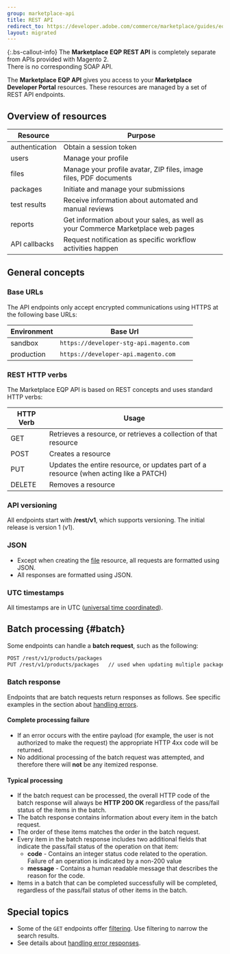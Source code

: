 ```yaml
---
group: marketplace-api
title: REST API
redirect_to: https://developer.adobe.com/commerce/marketplace/guides/eqp/v1/rest-api/
layout: migrated
---
```


 {:.bs-callout-info}
The **Marketplace EQP REST API** is completely separate from APIs provided with Magento 2.
<br/>There is no corresponding SOAP API.

The **Marketplace EQP API** gives you access to your **Marketplace Developer Portal** resources.
These resources are managed by a set of REST API endpoints.

## Overview of resources

| Resource       | Purpose |
|----------------|---------|
| authentication | Obtain a session token |
| users          | Manage your profile    |
| files          | Manage your profile avatar, ZIP files, image files, PDF documents |
| packages       | Initiate and manage your submissions                        |
| test results   | Receive information about automated and manual reviews      |
| reports        | Get information about your sales, as well as your Commerce Marketplace web pages |
| API callbacks  | Request notification as specific workflow activities happen |

## General concepts

### Base URLs

The API endpoints only accept encrypted communications using HTTPS at the following base URLs:

|Environment|Base Url|
|-----------|--------|
|sandbox    | `https://developer-stg-api.magento.com` |
|production | `https://developer-api.magento.com`     |

### REST HTTP verbs

The Marketplace EQP API is based on REST concepts and uses standard HTTP verbs:

|HTTP Verb|Usage|
|---------|-----|
| GET     | Retrieves a resource, or retrieves a collection of that resource |
| POST    | Creates a resource |
| PUT     | Updates the entire resource, or updates part of a resource (when acting like a PATCH) |
| DELETE  | Removes a resource |

### API versioning

All endpoints start with **/rest/v1**, which supports versioning. The initial release is version 1 (v1).

### JSON

-  Except when creating the [file](files.html) resource, all requests are formatted using JSON.
-  All responses are formatted using JSON.

### UTC timestamps

All timestamps are in UTC ([universal time coordinated](https://en.wikipedia.org/wiki/Coordinated_Universal_Time)).

## Batch processing {#batch}

Some endpoints can handle a **batch request**, such as the following:

```html
POST /rest/v1/products/packages
PUT /rest/v1/products/packages   // used when updating multiple packages in one request
```

### Batch response

Endpoints that are batch requests return responses as follows.
See specific examples in the section about [handling errors](handling-errors.html).

#### Complete processing failure

-  If an error occurs with the entire payload (for example, the user is not authorized to make the request) the appropriate HTTP 4xx code will be returned.
-  No additional processing of the batch request was attempted, and therefore there will **not** be any itemized response.

#### Typical processing

-  If the batch request can be processed, the overall HTTP code of the batch response will always be **HTTP 200 OK** regardless of the pass/fail status of the items in the batch.
-  The batch response contains information about every item in the batch request.
-  The order of these items matches the order in the batch request.
-  Every item in the batch response includes two additional fields that indicate the pass/fail status of the operation on that item:
   -  **code** - Contains an integer status code related to the operation. Failure of an operation is indicated by a non-200 value
   -  **message** - Contains a human readable message that describes the reason for the code.
-  Items in a batch that can be completed successfully will be completed, regardless of the pass/fail status of other items in the batch.

## Special topics

-  Some of the `GET` endpoints offer [filtering](filtering.html).  Use filtering to narrow the search results.
-  See details about [handling error responses](handling-errors.html).
